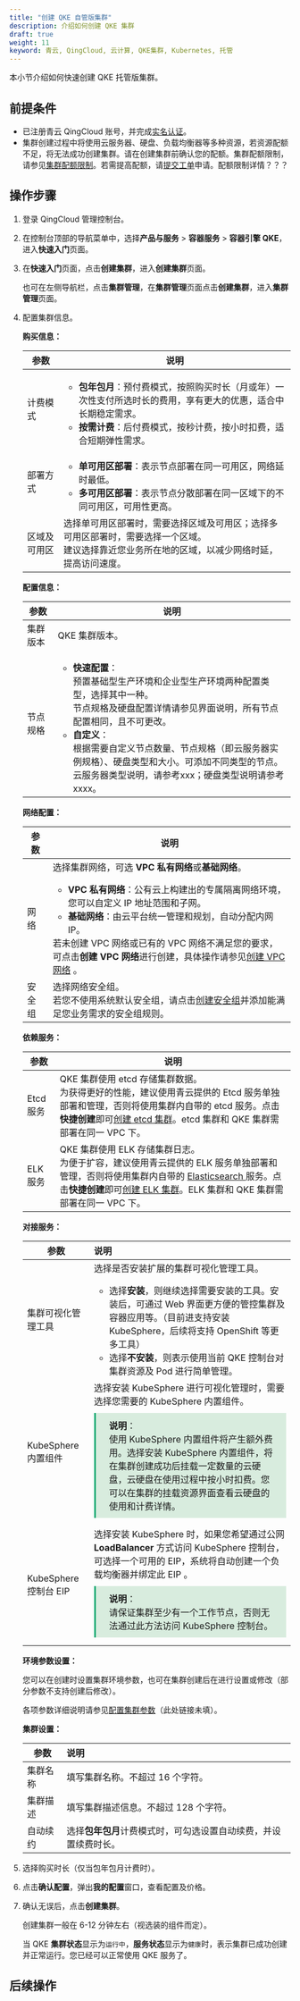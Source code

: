 ```yaml
---
title: "创建 QKE 自管版集群"
description: 介绍如何创建 QKE 集群
draft: true
weight: 11
keyword: 青云, QingCloud, 云计算, QKE集群, Kubernetes, 托管
---
```


本小节介绍如何快速创建 QKE 托管版集群。

## 前提条件

- 已注册青云 QingCloud 账号，并完成[实名认证](/authorization/account/manual/user_verify/)。
- 集群创建过程中将使用云服务器、硬盘、负载均衡器等多种资源，若资源配额不足，将无法成功创建集群。请在创建集群前确认您的配额。集群配额限制，请参见[集群配额限制](https://console.qingcloud.com/tickets/)。若需提高配额，请[提交工单](https://console.qingcloud.com/tickets/)申请。配额限制详情？？？

## 操作步骤

1. 登录 QingCloud 管理控制台。

2. 在控制台顶部的导航菜单中，选择**产品与服务** > **容器服务** > **容器引擎 QKE**，进入**快速入门**页面。
   
2. 在**快速入门**页面，点击**创建集群**，进入**创建集群**页面。
   
   也可在左侧导航栏，点击**集群管理**，在**集群管理**页面点击**创建集群**，进入**集群管理**页面。

4. 配置集群信息。

   **购买信息：**

   | 参数         | 说明                                                         |
   | ------------ | ------------------------------------------------------------ |
   | 计费模式     | <ul><li>**包年包月**：预付费模式，按照购买时长（月或年）一次性支付所选时长的费用，享有更大的优惠，适合中长期稳定需求。</li><li>**按需计费**：后付费模式，按秒计费，按小时扣费，适合短期弹性需求。</li></ul> |
   | 部署方式     | <ul><li>**单可用区部署**：表示节点部署在同一可用区，网络延时最低。</li><li>**多可用区部署**：表示节点分散部署在同一区域下的不同可用区，可用性更高。</li></ul> |
   | 区域及可用区 | 选择单可用区部署时，需要选择区域及可用区；选择多可用区部署时，需要选择一个区域。<br/>建议选择靠近您业务所在地的区域，以减少网络时延，提高访问速度。 |

   **配置信息：**

   | 参数     | 说明                                                         |
   | -------- | ------------------------------------------------------------ |
   | 集群版本 | QKE 集群版本。                                               |
   | 节点规格 | <ul><li>**快速配置**：</br>预置基础型生产环境和企业型生产环境两种配置类型，选择其中一种。<br/>节点规格及硬盘配置详情请参见界面说明，所有节点配置相同，且不可更改。</li><li>**自定义**：<br/>根据需要自定义节点数量、节点规格（即云服务器实例规格）、硬盘类型和大小。可添加不同类型的节点。<br/>云服务器类型说明，请参考xxx；硬盘类型说明请参考xxxx。</li></ul> |

   

   **网络配置：**

   | 参数   | 说明                                                         |
   | ------ | ------------------------------------------------------------ |
   | 网络   | 选择集群网络，可选 **VPC 私有网络**或**基础网络**。<br/><ul><li>**VPC 私有网络**：公有云上构建出的专属隔离网络环境，您可以自定义 IP 地址范围和子网。</li><li>**基础网络**：由云平台统一管理和规划，自动分配内网 IP。</li></ul>若未创建 VPC 网络或已有的 VPC 网络不满足您的要求，可点击**创建 VPC 网络**进行创建，具体操作请参见[创建 VPC 网络](network/vpc/manual/vpcnet/10_create_vpc/) 。 |
   | 安全组 | 选择网络安全组。<br/>若您不使用系统默认安全组，请点击[创建安全组](/security/security_group/manual/sg_create/)并添加能满足您业务需求的安全组规则。 |

   **依赖服务：**

   | 参数      | 说明                                                         |
   | --------- | ------------------------------------------------------------ |
   | Etcd 服务 | QKE 集群使用 etcd 存储集群数据。<br/>为获得更好的性能，建议使用青云提供的 Etcd 服务单独部署和管理，否则将使用集群内自带的 etcd 服务。点击**快捷创建**即可[创建 etcd 集群](/middware/etcd/quickstart/qs10_deploy_etcd/)。etcd 集群和 QKE 集群需部署在同一 VPC 下。 |
   | ELK 服务  | QKE 集群使用 ELK 存储集群日志。<br/>为便于扩容，建议使用青云提供的 ELK 服务单独部署和管理，否则将使用集群内自带的 [Elasticsearch ](https://github.com/elastic/elasticsearch)服务。点击**快捷创建**即可[创建 ELK 集群](/bigdata/elk/quickstart/create_cluster/)。ELK 集群和 QKE 集群需部署在同一 VPC 下。 |

   **对接服务：**

   | 参数                   | 说明                                                         |
   | ---------------------- | :----------------------------------------------------------- |
   | 集群可视化管理工具     | 选择是否安装扩展的集群可视化管理工具。<br/><ul><li>选择**安装**，则继续选择需要安装的工具。安装后，可通过 Web 界面更方便的管控集群及容器应用等。（目前进支持安装 KubeSphere，后续将支持 OpenShift 等更多工具）</li><li>选择**不安装**，则表示使用当前 QKE 控制台对集群资源及 Pod 进行简单管理。</li></ul> |
   | KubeSphere 内置组件    | 选择安装 KubeSphere 进行可视化管理时，需要选择您需要的 KubeSphere 内置组件。<br/><div style="background-color: #D8ECDE;padding: 10px 24px; margin: 10px 0;border-left:3px solid #00a971;"><b>说明</b>：<br/>使用 KubeSphere 内置组件将产生额外费用。选择安装 KubeSphere 内置组件，将在集群创建成功后挂载一定数量的云硬盘，云硬盘在使用过程中按小时扣费。您可以在集群的挂载资源界面查看云硬盘的使用和计费详情。  </div> |
   | KubeSphere  控制台 EIP | 选择安装 KubeSphere 时，如果您希望通过公网 **LoadBalancer** 方式访问 KubeSphere 控制台，可选择一个可用的 EIP，系统将自动创建一个负载均衡器并绑定此 EIP 。<br/><div style="background-color: #D8ECDE;padding: 10px 24px; margin: 10px 0;border-left:3px solid #00a971;"><b>说明</b>：<br/>请保证集群至少有一个工作节点，否则无法通过此方法访问 KubeSphere 控制台。  </div> |

   **环境参数设置：**

   您可以在创建时设置集群环境参数，也可在集群创建后在进行设置或修改（部分参数不支持创建后修改）。

   各项参数详细说明请参见[配置集群参数]()（此处链接未填）。

   **集群设置：**

   | 参数     | 说明                                                         |
   | -------- | :----------------------------------------------------------- |
   | 集群名称 | 填写集群名称。不超过 16 个字符。                             |
   | 集群描述 | 填写集群描述信息。不超过 128 个字符。                        |
   | 自动续约 | 选择**包年包月**计费模式时，可勾选设置自动续费，并设置续费时长。 |

5. 选择购买时长（仅当包年包月计费时）。

6. 点击**确认配置**，弹出**我的配置**窗口，查看配置及价格。

7. 确认无误后，点击**创建集群**。

   创建集群一般在 6-12 分钟左右（视选装的组件而定）。

   当 QKE **集群状态**显示为`运行中`，**服务状态**显示为`健康`时，表示集群已成功创建并正常运行。您已经可以正常使用 QKE 服务了。

## 后续操作

